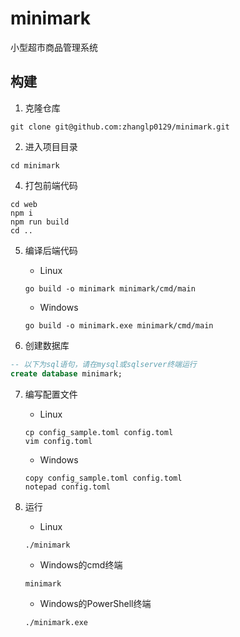 # minimark
小型超市商品管理系统

## 构建
1. 克隆仓库
```shell
git clone git@github.com:zhanglp0129/minimark.git
```

2. 进入项目目录
```shell
cd minimark
```

4. 打包前端代码
```shell
cd web
npm i
npm run build
cd ..
```

5. 编译后端代码
    - Linux
    ```shell
    go build -o minimark minimark/cmd/main
    ```
    - Windows
    ```shell
    go build -o minimark.exe minimark/cmd/main
    ```

6. 创建数据库
```sql
-- 以下为sql语句，请在mysql或sqlserver终端运行
create database minimark;
```

7. 编写配置文件
    - Linux
    ```shell
    cp config_sample.toml config.toml
    vim config.toml
    ```
    - Windows
    ```shell
    copy config_sample.toml config.toml
    notepad config.toml
    ```

8. 运行

   - Linux
    ```shell
    ./minimark
    ```
    - Windows的cmd终端
    ```shell
    minimark
    ```
    - Windows的PowerShell终端
    ```shell
    ./minimark.exe
    ```